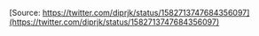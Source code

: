 [Source: https://twitter.com/diprjk/status/1582713747684356097](https://twitter.com/diprjk/status/1582713747684356097)